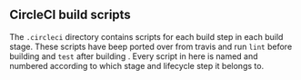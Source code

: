 ## CircleCI build scripts

The `.circleci` directory contains scripts for each build step in each build stage.
These scripts have beep ported over from travis and run `lint` before building and `test` after building .
Every script in here is named and numbered according to which stage and lifecycle
step it belongs to.
